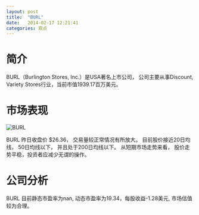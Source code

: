 ```yaml
---
layout: post
title:  "BURL"
date:   2014-02-17 12:21:41
categories: 观点
---
```


# 简介
BURL（Burlington Stores, Inc.）是USA著名上市公司，
公司主要从事Discount, Variety Stores行业，当前市值1939.17百万美元。

# 市场表现

![BURL](http://finviz.com/chart.ashx?t=BURL&ty=c&ta=1&p=d&s=l)

BURL 昨日收盘价 $26.36，
交易量较正常情况有所放大。
目前股价接近20日均线，
50日均线以下，
并且处于200日均线以下。
从短期市场走势来看，
股价走势平稳，投资者应减少无谓的操作。

# 公司分析
BURL 目前静态市盈率为nan, 动态市盈率为19.34，每股收益-1.28美元,
市场估值较为合理。
